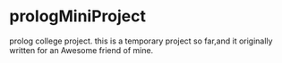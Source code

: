 # prologMiniProject

prolog college project.
this is a temporary project so far,and it originally written for an Awesome friend of mine.
